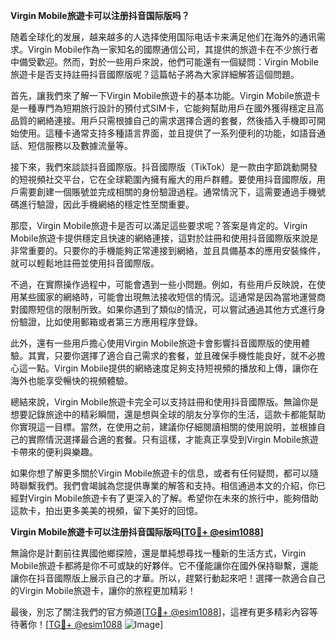 **Virgin Mobile旅遊卡可以注册抖音国际版吗？**

随着全球化的发展，越来越多的人选择使用国际电话卡来满足他们在海外的通讯需求。Virgin Mobile作為一家知名的國際通信公司，其提供的旅遊卡在不少旅行者中備受歡迎。然而，對於一些用戶來說，他們可能還有一個疑問：Virgin Mobile旅遊卡是否支持註冊抖音國際版呢？這篇帖子將為大家詳細解答這個問題。

首先，讓我們來了解一下Virgin Mobile旅遊卡的基本功能。Virgin Mobile旅遊卡是一種專門為短期旅行設計的預付式SIM卡，它能夠幫助用戶在國外獲得穩定且高品質的網絡連接。用戶只需根據自己的需求選擇合適的套餐，然後插入手機即可開始使用。這種卡通常支持多種語言界面，並且提供了一系列便利的功能，如語音通話、短信服務以及數據流量等。

接下來，我們來談談抖音國際版。抖音國際版（TikTok）是一款由字節跳動開發的短視頻社交平台，它在全球範圍內擁有龐大的用戶群體。要使用抖音國際版，用戶需要創建一個賬號並完成相關的身份驗證過程。通常情況下，這需要通過手機號碼進行驗證，因此手機網絡的穩定性至關重要。

那麼，Virgin Mobile旅遊卡是否可以滿足這些要求呢？答案是肯定的。Virgin Mobile旅遊卡提供穩定且快速的網絡連接，這對於註冊和使用抖音國際版來說是非常重要的。只要你的手機能夠正常連接到網絡，並且具備基本的應用安裝條件，就可以輕鬆地註冊並使用抖音國際版。

不過，在實際操作過程中，可能會遇到一些小問題。例如，有些用戶反映說，在使用某些國家的網絡時，可能會出現無法接收短信的情況。這通常是因為當地運營商對國際短信的限制所致。如果你遇到了類似的情況，可以嘗試通過其他方式進行身份驗證，比如使用郵箱或者第三方應用程序登錄。

此外，還有一些用戶擔心使用Virgin Mobile旅遊卡會影響抖音國際版的使用體驗。其實，只要你選擇了適合自己需求的套餐，並且確保手機性能良好，就不必擔心這一點。Virgin Mobile提供的網絡速度足夠支持短視頻的播放和上傳，讓你在海外也能享受暢快的視頻體驗。

總結來說，Virgin Mobile旅遊卡完全可以支持註冊和使用抖音國際版。無論你是想要記錄旅途中的精彩瞬間，還是想與全球的朋友分享你的生活，這款卡都能幫助你實現這一目標。當然，在使用之前，建議你仔細閱讀相關的使用說明，並根據自己的實際情況選擇最合適的套餐。只有這樣，才能真正享受到Virgin Mobile旅遊卡帶來的便利與樂趣。

如果你想了解更多關於Virgin Mobile旅遊卡的信息，或者有任何疑問，都可以隨時聯繫我們。我們會竭誠為您提供專業的解答和支持。相信通過本文的介紹，你已經對Virgin Mobile旅遊卡有了更深入的了解。希望你在未來的旅行中，能夠借助這款卡，拍出更多美美的視頻，留下美好的回憶。

**Virgin Mobile旅遊卡可以注册抖音国际版吗[[TG💪+ @esim1088](https://t.me/s/esim1088)]**

無論你是計劃前往異國他鄉探險，還是單純想尋找一種新的生活方式，Virgin Mobile旅遊卡都將是你不可或缺的好夥伴。它不僅能讓你在國外保持聯繫，還能讓你在抖音國際版上展示自己的才華。所以，趕緊行動起來吧！選擇一款適合自己的Virgin Mobile旅遊卡，讓你的旅程更加精彩！

最後，別忘了關注我們的官方頻道[[TG💪+ @esim1088](https://t.me/s/esim1088)]，這裡有更多精彩內容等待著你！[[TG💪+ @esim1088](https://t.me/s/esim1088) ![Image](https://i.postimg.cc/4NQfJmqS/Snipaste-2025-05-13-00-14-12.png)]